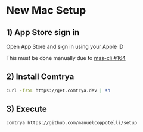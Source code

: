 New Mac Setup
=============

## 1) App Store sign in

Open App Store and sign in using your Apple ID

This must be done manually due to [mas-cli #164](https://github.com/mas-cli/mas/issues/164)


## 2) Install Comtrya

```sh
curl -fsSL https://get.comtrya.dev | sh
```


## 3) Execute

```sh
comtrya https://github.com/manuelcoppotelli/setup
```
